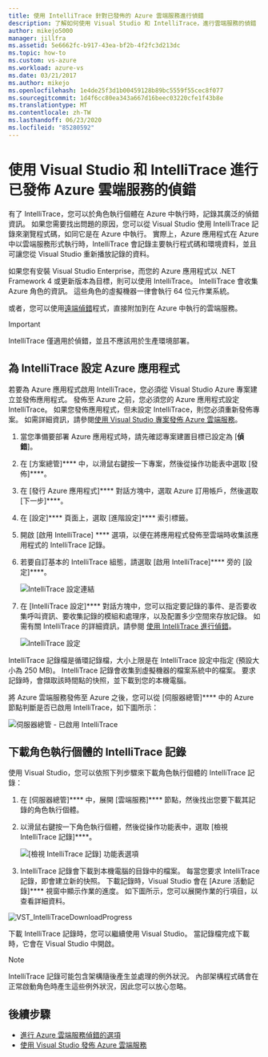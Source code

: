 ```yaml
---
title: 使用 IntelliTrace 針對已發佈的 Azure 雲端服務進行偵錯
description: 了解如何使用 Visual Studio 和 IntelliTrace，進行雲端服務的偵錯
author: mikejo5000
manager: jillfra
ms.assetid: 5e6662fc-b917-43ea-bf2b-4f2fc3d213dc
ms.topic: how-to
ms.custom: vs-azure
ms.workload: azure-vs
ms.date: 03/21/2017
ms.author: mikejo
ms.openlocfilehash: 1e4de25f3d1b00459128b89bc5559f55cec8f077
ms.sourcegitcommit: 1d4f6cc80ea343a667d16beec03220cfe1f43b8e
ms.translationtype: MT
ms.contentlocale: zh-TW
ms.lasthandoff: 06/23/2020
ms.locfileid: "85280592"
---
```

# <a name="debugging-a-published-azure-cloud-service-with-visual-studio-and-intellitrace"></a>使用 Visual Studio 和 IntelliTrace 進行已發佈 Azure 雲端服務的偵錯
有了 IntelliTrace，您可以於角色執行個體在 Azure 中執行時，記錄其廣泛的偵錯資訊。 如果您需要找出問題的原因，您可以從 Visual Studio 使用 IntelliTrace 記錄來瀏覽程式碼，如同它是在 Azure 中執行。 實際上，Azure 應用程式在 Azure 中以雲端服務形式執行時，IntelliTrace 會記錄主要執行程式碼和環境資料，並且可讓您從 Visual Studio 重新播放記錄的資料。

如果您有安裝 Visual Studio Enterprise，而您的 Azure 應用程式以 .NET Framework 4 或更新版本為目標，則可以使用 IntelliTrace。 IntelliTrace 會收集 Azure 角色的資訊。 這些角色的虛擬機器一律會執行 64 位元作業系統。

或者，您可以使用[遠端偵錯](vs-azure-tools-debugging-cloud-services-overview.md)程式，直接附加到在 Azure 中執行的雲端服務。

> [!IMPORTANT]
> IntelliTrace 僅適用於偵錯，並且不應該用於生產環境部署。
>

## <a name="configure-an-azure-application-for-intellitrace"></a>為 IntelliTrace 設定 Azure 應用程式
若要為 Azure 應用程式啟用 IntelliTrace，您必須從 Visual Studio Azure 專案建立並發佈應用程式。 發佈至 Azure 之前，您必須您的 Azure 應用程式設定 IntelliTrace。 如果您發佈應用程式，但未設定 IntelliTrace，則您必須重新發佈專案。 如需詳細資訊，請參閱[使用 Visual Studio 專案發佈 Azure 雲端服務](vs-azure-tools-publishing-a-cloud-service.md)。

1. 當您準備要部署 Azure 應用程式時，請先確認專案建置目標已設定為 [**偵錯**]。

1. 在 [方案總管]**** 中，以滑鼠右鍵按一下專案，然後從操作功能表中選取 [發佈]****。

1. 在 [發行 Azure 應用程式]**** 對話方塊中，選取 Azure 訂用帳戶，然後選取 [下一步]****。

1. 在 [設定]**** 頁面上，選取 [進階設定]**** 索引標籤。

1. 開啟 [啟用 IntelliTrace] **** 選項，以便在將應用程式發佈至雲端時收集該應用程式的 IntelliTrace 記錄。

1. 若要自訂基本的 IntelliTrace 組態，請選取 [啟用 IntelliTrace]**** 旁的 [設定]****。

    ![IntelliTrace 設定連結](./media/vs-azure-tools-intellitrace-debug-published-cloud-services/intellitrace-settings-link.png)

1. 在 [IntelliTrace 設定]**** 對話方塊中，您可以指定要記錄的事件、是否要收集呼叫資訊、要收集記錄的模組和處理序，以及配置多少空間來存放記錄。 如需有關 IntelliTrace 的詳細資訊，請參閱 [使用 IntelliTrace 進行偵錯](../debugger/intellitrace.md)。

    ![IntelliTrace 設定](./media/vs-azure-tools-intellitrace-debug-published-cloud-services/IC519063.png)

IntelliTrace 記錄檔是循環記錄檔，大小上限是在 IntelliTrace 設定中指定 (預設大小為 250 MB)。 IntelliTrace 記錄會收集到虛擬機器的檔案系統中的檔案。 要求記錄時，會擷取該時間點的快照，並下載到您的本機電腦。

將 Azure 雲端服務發佈至 Azure 之後，您可以從 [伺服器總管]**** 中的 Azure 節點判斷是否已啟用 IntelliTrace，如下圖所示：

![伺服器總管 - 已啟用 IntelliTrace](./media/vs-azure-tools-intellitrace-debug-published-cloud-services/IC744134.png)

## <a name="download-intellitrace-logs-for-a-role-instance"></a>下載角色執行個體的 IntelliTrace 記錄
使用 Visual Studio，您可以依照下列步驟來下載角色執行個體的 IntelliTrace 記錄：

1. 在 [伺服器總管]**** 中，展開 [雲端服務]**** 節點，然後找出您要下載其記錄的角色執行個體。

1. 以滑鼠右鍵按一下角色執行個體，然後從操作功能表中，選取 [檢視 IntelliTrace 記錄]****。

    ![[檢視 IntelliTrace 記錄] 功能表選項](./media/vs-azure-tools-intellitrace-debug-published-cloud-services/view-intellitrace-logs.png)

1. IntelliTrace 記錄會下載到本機電腦的目錄中的檔案。 每當您要求 IntelliTrace 記錄，即會建立新的快照。 下載記錄時，Visual Studio 會在 [Azure 活動記錄]**** 視窗中顯示作業的進度。 如下圖所示，您可以展開作業的行項目，以查看詳細資料。

![VST_IntelliTraceDownloadProgress](./media/vs-azure-tools-intellitrace-debug-published-cloud-services/IC745551.png)

下載 IntelliTrace 記錄時，您可以繼續使用 Visual Studio。 當記錄檔完成下載時，它會在 Visual Studio 中開啟。

> [!NOTE]
> IntelliTrace 記錄可能包含架構隨後產生並處理的例外狀況。 內部架構程式碼會在正常啟動角色時產生這些例外狀況，因此您可以放心忽略。
>
>

## <a name="next-steps"></a>後續步驟
- [進行 Azure 雲端服務偵錯的選項](vs-azure-tools-debugging-cloud-services-overview.md)
- [使用 Visual Studio 發佈 Azure 雲端服務](vs-azure-tools-publishing-a-cloud-service.md)
